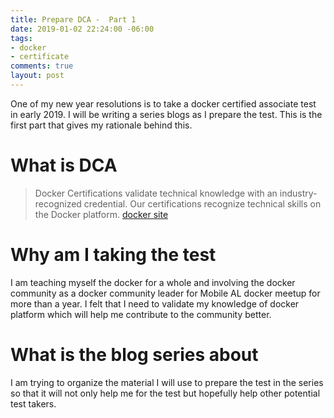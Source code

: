 ```yaml
---
title: Prepare DCA -  Part 1
date: 2019-01-02 22:24:00 -06:00
tags:
- docker
- certificate
comments: true
layout: post
---
```


One of my new year resolutions is to take a docker certified associate test in early 2019. I will be writing a series blogs as I prepare the test. This is the first part that gives my rationale behind this.
<!--more-->
# What is DCA

>Docker Certifications validate technical knowledge with an industry-recognized credential. Our certifications recognize technical skills on the Docker platform.
[docker site](https://success.docker.com/certification)

# Why am I taking the test

I am teaching myself the docker for a whole and involving the docker community as a docker community leader for Mobile AL docker meetup for more than a year. I felt that I need to validate my knowledge of docker platform which will help me contribute to the community better.

# What is the blog series about

I am trying to organize the material I will use to prepare the test in the series so that it will not only help me for the test but hopefully help other potential test takers.


